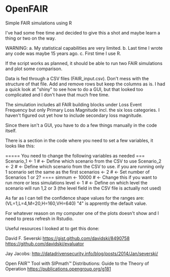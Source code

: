 # OpenFAIR
Simple FAIR simulations using R

I've had some free time and decided to give this a shot and maybe learn a thing or two on the way.

WARNING: 
a. My statistical capabilities are very limited.
b. Last time I wrote any code was maybe 15 years ago.
c. First time I use R.

If the script works as planned, it should be able to run two FAIR simulations and plot some comparison.

Data is fed through a CSV files (FAIR_input.csv). Don't mess with the structure of that file. Add and remove rows but keep the columns as is. I had a quick look at "shiny" to see how to do a GUI, but that looked too complicated and I don't have that much free time.

The simulation includes all FAIR building blocks under Loss Event Frequency but only Primary Loss Magnitude incl. the six loss categories.
I haven't figured out yet how to include secondary loss magnitude.

Since there isn't a GUI, you have to do a few things manually in the code itself.

There is a section in the code where you need to set a few variables, it looks like this:

===== You need to change the following variables as needed ===
Scenario_1 <- 1 # <- Define which scenario from the CSV to use
Scenario_2 <- 2 # <- Define which scenario from the CSV to use. if you are running only 1 scenario set the same as the first
scenarios <- 2 # <- Set number of Scenarios 1 or 2? ====
simnum <- 10000 # <- Change this if you want to run more or less simulations
level <- 1 # <- Define on which level the scenario will run 1,2 or 3 (the level field in the CSV file is actually not used)

As far as I can tell the confidence shape values for the ranges are: (VL=1,L=4,M=20,H=160,VH=640)
"4" is apprently the default value.

For whatever reason on my computer one of the plots doesn't show and I need to press refresh in Rstudio.

Useful resources I looked at to get this done:

David F. Severski
https://gist.github.com/davidski/8490758
https://github.com/davidski/evaluator

Jay Jacobs:
http://datadrivensecurity.info/blog/posts/2014/Jan/severski/

Open FAIR™ Tool with SIPmath™ Distributions: Guide to the Theory of Operation
https://publications.opengroup.org/g181

